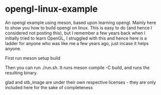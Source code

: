 # opengl-linux-example
An opengl example using meson, based upon learning opengl. Mainly here to show you how to build opengl on linux. This is easy to do (and hence I considered not posting this), but I remember a few years back when I initially tried to learn OpenGL, I struggled with this and hence here is a ladder for anyone who was like me a few years ago, just incase it helps anyone.

First run
meson setup build

Then you can run ./run.sh. It runs meson compile -C build, and runs the resulting binary.

glad and stb_image are under their own respective licenses - they are only included here for the sake of completeness
